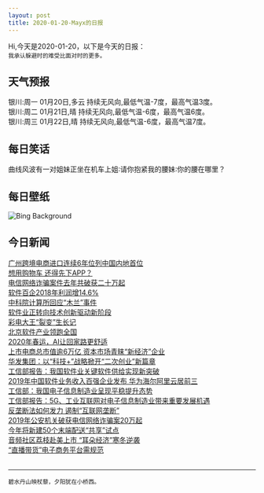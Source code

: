```yaml
---
layout: post
title: 2020-01-20-Mayx的日报
---
```


Hi,今天是2020-01-20，以下是今天的日报：<br><small>
我承认躲避时的难受比面对时的更多。</small><!--more-->
## 天气预报
银川:周一 01月20日,多云 持续无风向,最低气温-7度，最高气温3度。<br>银川:周二 01月21日,晴 持续无风向,最低气温-6度，最高气温6度。<br>银川:周三 01月22日,晴 持续无风向,最低气温-6度，最高气温7度。
## 每日笑话
曲线风波有一对姐妹正坐在机车上姐∶请你抱紧我的腰妹∶你的腰在哪里？
## 每日壁纸
![Bing Background](https://cn.bing.com/th?id=OHR.SpeedFlying_EN-US7854565397_1920x1080.jpg&rf=LaDigue_1920x1080.jpg&pid=hp "Backcountry adventurer Alex Peterson speed riding on the south side of Mount Hood, Oregon (© Richard Hallman/DEEPOL by plainpicture)")
## 今日新闻

[广州跨境电商进口连续6年位列中国内地首位](http://it.people.com.cn/n1/2020/0120/c1009-31556323.html)   
[想用购物车 还得先下APP？](http://it.people.com.cn/n1/2020/0120/c1009-31556327.html)   
[电信网络诈骗案件去年共破获二十万起](http://it.people.com.cn/n1/2020/0120/c1009-31556278.html)   
[软件百企2018年利润增14.6%](http://it.people.com.cn/n1/2020/0120/c1009-31556269.html)   
[中科院计算所回应“木兰”事件](http://it.people.com.cn/n1/2020/0120/c1009-31556219.html)   
[软件业正转向技术创新驱动新阶段](http://it.people.com.cn/n1/2020/0120/c1009-31556206.html)   
[彩电大王“裂变”生长记](http://it.people.com.cn/n1/2020/0120/c1009-31556135.html)   
[北京软件产业领跑全国](http://it.people.com.cn/n1/2020/0120/c1009-31556126.html)   
[2020年春运，AI让回家路更舒适](http://it.people.com.cn/n1/2020/0120/c1009-31556122.html)   
[上市电商总市值逾6万亿 资本市场青睐“新经济”企业](http://it.people.com.cn/n1/2020/0120/c1009-31556115.html)   
[华发集团：以“科技+”战略掀开“二次创业”新篇章](http://it.people.com.cn/n1/2020/0119/c1009-31555787.html)   
[工信部报告：我国软件业关键软件供给实现新突破](http://it.people.com.cn/n1/2020/0119/c1009-31555768.html)   
[2019年中国软件业务收入百强企业发布 华为海尔阿里云居前三](http://it.people.com.cn/n1/2020/0119/c1009-31555770.html)   
[工信部：我国电子信息制造业呈现平稳提升态势](http://it.people.com.cn/n1/2020/0119/c1009-31555780.html)   
[工信部报告：5G、工业互联网对电子信息制造业带来重要发展机遇](http://it.people.com.cn/n1/2020/0119/c1009-31555757.html)   
[反垄断法如何发力 遏制“互联网垄断”](http://it.people.com.cn/n1/2020/0119/c1009-31554878.html)   
[2019年公安机关破获电信网络诈骗案20万起](http://it.people.com.cn/n1/2020/0119/c1009-31554889.html)   
[今年将新建50个末端配送“共享”试点](http://it.people.com.cn/n1/2020/0119/c1009-31554915.html)   
[音频社区荔枝赴美上市 “耳朵经济”寒冬逆袭](http://it.people.com.cn/n1/2020/0119/c1009-31554830.html)   
[“直播带货”电子商务平台需规范](http://it.people.com.cn/n1/2020/0119/c1009-31554825.html)   
<br />

***

<small>碧水丹山映杖藜，夕阳犹在小桥西。</small>
